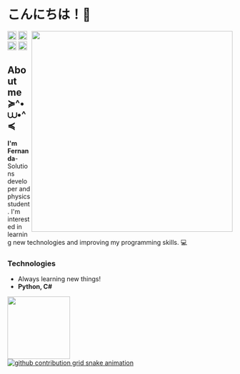 <!-- Main Title -->
# こんにちは！🍄

<!-- Girl dancing GIF -->
<div>
  <a href="https://github.com/fernanda3lias">
  <img align='right' src='https://media.tenor.com/z3uaokB8S7wAAAAi/anime-dancing.gif' width='450px'>
</div> 

<!-- Social media links -->
<div>
  <a href = "https://discord.gg/pAhsE5xz"><img height=20px; loading="lazy" src="https://img.shields.io/badge/-Discord-9146FF?style=for-the-badge&logo=discord&logoColor=white" target="_blank"></a> 
  <a href = "https://github.com/fernanda3lias"><img height=20px; loading="lazy" src="https://img.shields.io/badge/-GitHub-FF00CD?style=for-the-badge&logo=github&logoColor=white" target="_blank"></a>  
  <a href = "mailto:fernanda.eliasct@gmail.com"><img height=20px; loading="lazy" src="https://img.shields.io/badge/Gmail-D14836?style=for-the-badge&logo=gmail&logoColor=white" target="_blank"></a>
  <a href="https://www.linkedin.com/in/fernanda3lias/" target="_blank"><img height=20px; loading="lazy" src="https://img.shields.io/badge/-LinkedIn-00AEFF?style=for-the-badge&logo=linkedin&logoColor=white"     target="_blank"></a>   
</div>

<!-- About me-->
<div>
  <h2>About me ≽^•⩊•^≼</h2>
  <b>I'm Fernanda</b>- Solutions developer and physics student. I'm interested in learning new technologies and improving my programming skills. 💻
</div>

<!-- Technologies -->
<div>
  <h3>Technologies</h3>
  <ul>
    <li>Always learning new things!</li>
    <li><b>Python, C#</b></li>
  </ul>
</div>

<!-- Language status -->
<div>
  <a href="https://github.com/fernanda3lias">
  <img loading="lazy" height="140em" src="https://github-readme-stats.vercel.app/api/top-langs/?username=fernanda3lias&layout=compact&langs_count=7&theme=dracula"/>
</div>

<!-- Snake -->
<div>
  <picture>
    <source
      media="(prefers-color-scheme: dark)"
      srcset="https://github.com/fernanda3lias/fernanda3lias/blob/output/github-contribution-grid-snake-dark.svg"
    />
    <source
      media="(prefers-color-scheme: light)"
      srcset="https://github.com/seu-usuário-aqui/seu-usuário-aqui/blob/output/github-contribution-grid-snake.svg"
    />
    <img
      alt="github contribution grid snake animation"
      src="https://github.com/seu-usuário-aqui/seu-usuário-aqui/blob/output/github-contribution-grid-snake.svg"
    />
  </picture>
</div>
